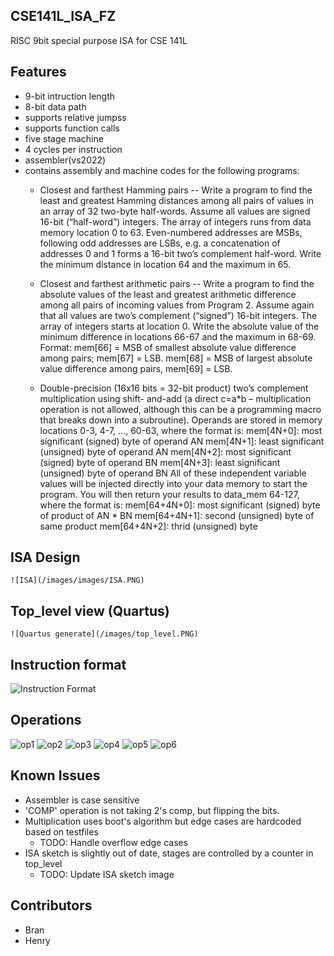 ## CSE141L_ISA_FZ
RISC 9bit special purpose ISA for CSE 141L


## Features
 - 9-bit intruction length
 - 8-bit data path
 - supports relative jumpss
 - supports function calls
 - five stage machine
 - 4 cycles per instruction
 - assembler(vs2022)
 - contains assembly and machine codes for the following programs:
    - Closest and farthest Hamming pairs -- Write a program to find the least and greatest Hamming
        distances among all pairs of values in an array of 32 two-byte half-words. Assume all values are
        signed 16-bit (“half-word”) integers. The array of integers runs from data memory location 0 to 63.
        Even-numbered addresses are MSBs, following odd addresses are LSBs, e.g. a concatenation of
        addresses 0 and 1 forms a 16-bit two’s complement half-word. Write the minimum distance in
        location 64 and the maximum in 65.
    - Closest and farthest arithmetic pairs -- Write a program to find the absolute values of the least and
        greatest arithmetic difference among all pairs of incoming values from Program 2. Assume again that
        all values are two’s complement (“signed”) 16-bit integers. The array of integers starts at location 0.
        Write the absolute value of the minimum difference in locations 66-67 and the maximum in 68-69.
        Format: mem[66] = MSB of smallest absolute value difference among pairs; mem[67] = LSB.
        mem[68] = MSB of largest absolute value difference among pairs, mem[69] = LSB.

    - Double-precision (16x16 bits = 32-bit product) two’s complement multiplication using shift-
        and-add (a direct c=a*b – multiplication operation is not allowed, although this can be a
        programming macro that breaks down into a subroutine).
        Operands are stored in memory locations 0-3, 4-7, ..., 60-63, where the format is:
        mem[4N+0]: most significant (signed) byte of operand AN
        mem[4N+1]: least significant (unsigned) byte of operand AN
        mem[4N+2]: most significant (signed) byte of operand BN
        mem[4N+3]: least significant (unsigned) byte of operand BN
        All of these independent variable values will be injected directly into your data memory to start
        the program.
        You will then return your results to data_mem 64-127, where the format is:
        mem[64+4N+0]: most significant (signed) byte of product of AN * BN
        mem[64+4N+1]: second (unsigned) byte of same product
        mem[64+4N+2]: thrid (unsigned) byte

## ISA Design

    ![ISA](/images/images/ISA.PNG)

## Top_level view (Quartus)

    ![Quartus generate](/images/top_level.PNG)

## Instruction format

![Instruction Format](/images/Instruction_Format.PNG)

## Operations

![op1](/images/opcode1.PNG)
![op2](/images/opcode2.PNG)
![op3](/images/opcode3.PNG)
![op4](/images/opcode4.PNG)
![op5](/images/opcode5.PNG)
![op6](/images/opcode6.PNG)


## Known Issues

- Assembler is case sensitive
- 'COMP' operation is not taking 2's comp, but flipping the bits.
- Multiplication uses boot's algorithm but edge cases are hardcoded based on testfiles
    - TODO: Handle overflow edge cases
- ISA sketch is slightly out of date, stages are controlled by a counter in top_level
    - TODO: Update ISA sketch image


## Contributors
- Bran
- Henry
